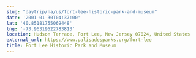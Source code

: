 ```yaml
---
slug: "daytrip/na/us/fort-lee-historic-park-and-museum"
date: '2001-01-30T04:37:00'
lat: '40.85181755069448'
lng: '-73.96319522783813'
location: Hudson Terrace, Fort Lee, New Jersey 07024, United States
external_url: https://www.palisadesparks.org/fort-lee
title: Fort Lee Historic Park and Museum
---
```



